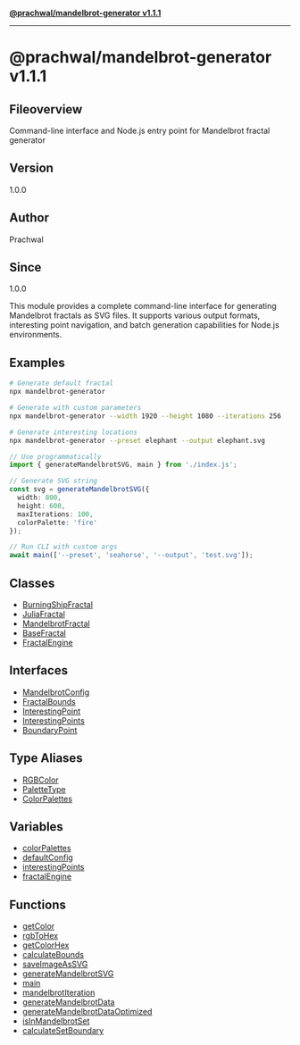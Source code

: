 [**@prachwal/mandelbrot-generator v1.1.1**](README.md)

***

# @prachwal/mandelbrot-generator v1.1.1

## Fileoverview

Command-line interface and Node.js entry point for Mandelbrot fractal generator

## Version

1.0.0

## Author

Prachwal

## Since

1.0.0

This module provides a complete command-line interface for generating Mandelbrot fractals
as SVG files. It supports various output formats, interesting point navigation,
and batch generation capabilities for Node.js environments.

## Examples

```bash
# Generate default fractal
npx mandelbrot-generator

# Generate with custom parameters
npx mandelbrot-generator --width 1920 --height 1080 --iterations 256

# Generate interesting locations
npx mandelbrot-generator --preset elephant --output elephant.svg
```

```typescript
// Use programmatically
import { generateMandelbrotSVG, main } from './index.js';

// Generate SVG string
const svg = generateMandelbrotSVG({
  width: 800,
  height: 600,
  maxIterations: 100,
  colorPalette: 'fire'
});

// Run CLI with custom args
await main(['--preset', 'seahorse', '--output', 'test.svg']);
```

## Classes

- [BurningShipFractal](classes/BurningShipFractal.md)
- [JuliaFractal](classes/JuliaFractal.md)
- [MandelbrotFractal](classes/MandelbrotFractal.md)
- [BaseFractal](classes/BaseFractal.md)
- [FractalEngine](classes/FractalEngine.md)

## Interfaces

- [MandelbrotConfig](interfaces/MandelbrotConfig.md)
- [FractalBounds](interfaces/FractalBounds.md)
- [InterestingPoint](interfaces/InterestingPoint.md)
- [InterestingPoints](interfaces/InterestingPoints.md)
- [BoundaryPoint](interfaces/BoundaryPoint.md)

## Type Aliases

- [RGBColor](type-aliases/RGBColor.md)
- [PaletteType](type-aliases/PaletteType.md)
- [ColorPalettes](type-aliases/ColorPalettes.md)

## Variables

- [colorPalettes](variables/colorPalettes.md)
- [defaultConfig](variables/defaultConfig.md)
- [interestingPoints](variables/interestingPoints.md)
- [fractalEngine](variables/fractalEngine.md)

## Functions

- [getColor](functions/getColor.md)
- [rgbToHex](functions/rgbToHex.md)
- [getColorHex](functions/getColorHex.md)
- [calculateBounds](functions/calculateBounds.md)
- [saveImageAsSVG](functions/saveImageAsSVG.md)
- [generateMandelbrotSVG](functions/generateMandelbrotSVG.md)
- [main](functions/main.md)
- [mandelbrotIteration](functions/mandelbrotIteration.md)
- [generateMandelbrotData](functions/generateMandelbrotData.md)
- [generateMandelbrotDataOptimized](functions/generateMandelbrotDataOptimized.md)
- [isInMandelbrotSet](functions/isInMandelbrotSet.md)
- [calculateSetBoundary](functions/calculateSetBoundary.md)
